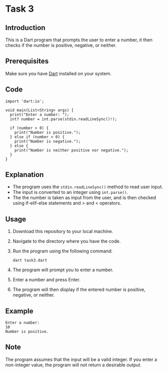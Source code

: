 # Task 3

## Introduction

This is a Dart program that prompts the user to enter a number, it then checks if the number is positive, negative, or neither.

## Prerequisites

Make sure you have [Dart](https://dart.dev/) installed on your system.

## Code

```
import 'dart:io';

void main(List<String> args) {
  print("Enter a number: ");
  int? number = int.parse(stdin.readLineSync()!);

  if (number > 0) {
    print("Number is positive.");
  } else if (number < 0) {
    print("Number is negative.");
  } else {
    print("Number is neither positive nor negative.");
  }
}
```

## Explanation

- The program uses the `stdin.readLineSync()` method to read user input.
- The input is converted to an integer using `int.parse()`.
- The the number is taken as input from the user, and is then checked using if-elif-else statements and > and < operators.

## Usage

1. Download this repository to your local machine.

2. Navigate to the directory where you have the code.

3. Run the program using the following command:

   ```
   dart task3.dart
   ```

4. The program will prompt you to enter a number.

5. Enter a number and press Enter.

6. The program will then display if the entered number is positive, negative, or neither.

## Example

```
Enter a number:
10
Number is positive.
```

## Note

The program assumes that the input will be a valid integer. If you enter a non-integer value, the program will not return a desirable output.
